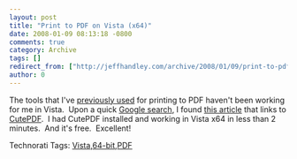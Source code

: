 ```yaml
---
layout: post
title: "Print to PDF on Vista (x64)"
date: 2008-01-09 08:13:18 -0800
comments: true
category: Archive
tags: []
redirect_from: ["http://jeffhandley.com/archive/2008/01/09/print-to-pdf-on-vista-x64"]
author: 0
---
```

<!-- more -->
<p>The tools that I've <a href="http://oldblog.jeffhandley.com/index.php/2006/05/23/free-pdf-printing/" target="_blank">previously used</a> for printing to PDF haven't been working for me in Vista.  Upon a quick <a href="http://www.google.com/search?q=print+to+pdf+vista+64" target="_blank">Google search</a>, I found <a href="http://matthewdarnell.blogspot.com/2007/10/create-pdf-files-in-vista-64-bit.html" target="_blank">this article</a> that links to <a href="http://www.cutepdf.com/Products/CutePDF/writer.asp" target="_blank">CutePDF</a>.  I had CutePDF installed and working in Vista x64 in less than 2 minutes.  And it's free.  Excellent!</p>  <div class="wlWriterSmartContent" id="scid:0767317B-992E-4b12-91E0-4F059A8CECA8:9c7b76bb-a961-4af1-83c8-48246d9df3a7" style="padding-right: 0px; display: inline; padding-left: 0px; padding-bottom: 0px; margin: 0px; padding-top: 0px">Technorati Tags: <a href="http://technorati.com/tags/Vista" rel="tag">Vista</a>,<a href="http://technorati.com/tags/64-bit" rel="tag">64-bit</a>,<a href="http://technorati.com/tags/PDF" rel="tag">PDF</a></div>

